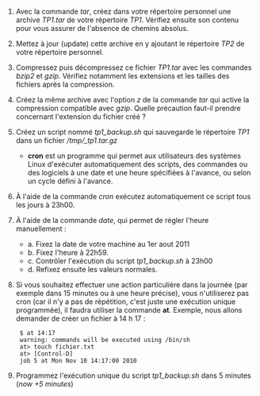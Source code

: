 1. Avec la commande *tar*, créez dans votre répertoire personnel une archive *TP1.tar* de votre répertoire *TP1*. Vérifiez ensuite son contenu pour vous assurer de l'absence de chemins absolus.
2. Mettez à jour (update) cette archive en y ajoutant le répertoire *TP2* de votre répertoire personnel.
3. Compressez puis décompressez ce fichier *TP1.tar* avec les commandes *bzip2* et *gzip*. Vérifiez notamment les extensions et les tailles des fichiers après la compression.
4. Créez la même archive avec l'option *z* de la commande *tar* qui active la compression compatible avec *gzip*. Quelle précaution faut-il prendre concernant l'extension du fichier créé ?
5. Créez un script nommé *tp1_backup.sh* qui sauvegarde le répertoire *TP1* dans un fichier */tmp/<date>_tp1.tar.gz*
    * **cron** est un programme qui permet aux utilisateurs des systèmes Linux d'exécuter automatiquement des scripts, des commandes ou des logiciels à une date et une heure spécifiées à l'avance, ou selon un cycle défini à l'avance.
6. À l'aide de la commande *cron* exécutez automatiquement ce script tous les jours à 23h00.
7. À l'aide de la commande *date*, qui permet de régler l'heure manuellement : 
    * a. Fixez la date de votre machine au 1er aout 2011
    * b. Fixez l'heure à 22h59.
    * c. Contrôler l'exécution du script *tp1_backup.sh* à 23h00
    * d. Refixez ensuite les valeurs normales.
8. Si vous souhaitez effectuer une action particulière dans la journée (par exemple dans 15 minutes ou à une heure précise), vous n'utiliserez pas cron (car il n'y a pas de répétition, c'est juste une exécution unique programmée), il faudra utiliser la commande **at**. 
Exemple, nous allons demander de créer un fichier à 14 h 17 :

        $ at 14:17
        warning: commands will be executed using /bin/sh
        at> touch fichier.txt
        at> [Control-D]
        job 5 at Mon Nov 10 14:17:00 2010
        
9. Programmez l'exécution unique du script *tp1_backup.sh* dans 5 minutes (*now +5 minutes*)
